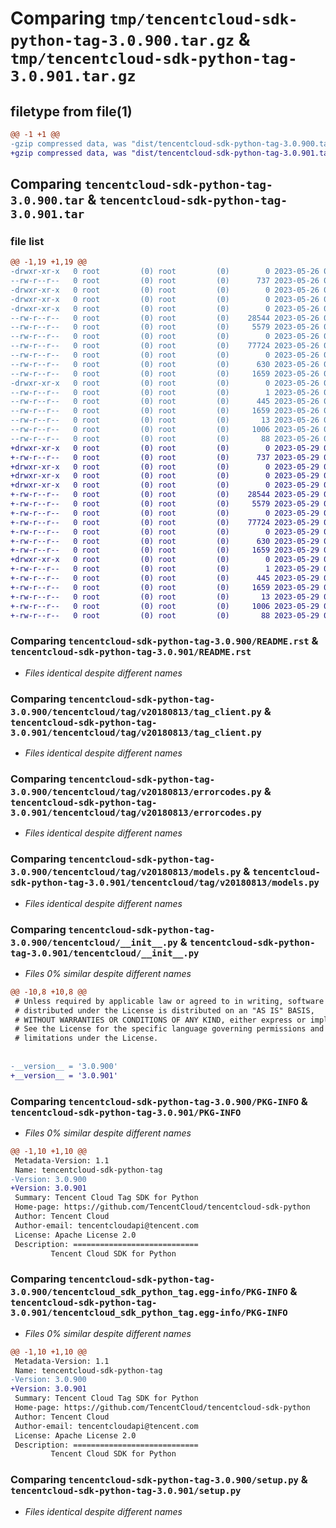 # Comparing `tmp/tencentcloud-sdk-python-tag-3.0.900.tar.gz` & `tmp/tencentcloud-sdk-python-tag-3.0.901.tar.gz`

## filetype from file(1)

```diff
@@ -1 +1 @@
-gzip compressed data, was "dist/tencentcloud-sdk-python-tag-3.0.900.tar", last modified: Fri May 26 02:27:16 2023, max compression
+gzip compressed data, was "dist/tencentcloud-sdk-python-tag-3.0.901.tar", last modified: Mon May 29 02:36:17 2023, max compression
```

## Comparing `tencentcloud-sdk-python-tag-3.0.900.tar` & `tencentcloud-sdk-python-tag-3.0.901.tar`

### file list

```diff
@@ -1,19 +1,19 @@
-drwxr-xr-x   0 root         (0) root         (0)        0 2023-05-26 02:27:16.000000 tencentcloud-sdk-python-tag-3.0.900/
--rw-r--r--   0 root         (0) root         (0)      737 2023-05-26 02:27:16.000000 tencentcloud-sdk-python-tag-3.0.900/README.rst
-drwxr-xr-x   0 root         (0) root         (0)        0 2023-05-26 02:27:16.000000 tencentcloud-sdk-python-tag-3.0.900/tencentcloud/
-drwxr-xr-x   0 root         (0) root         (0)        0 2023-05-26 02:27:16.000000 tencentcloud-sdk-python-tag-3.0.900/tencentcloud/tag/
-drwxr-xr-x   0 root         (0) root         (0)        0 2023-05-26 02:27:16.000000 tencentcloud-sdk-python-tag-3.0.900/tencentcloud/tag/v20180813/
--rw-r--r--   0 root         (0) root         (0)    28544 2023-05-26 02:27:16.000000 tencentcloud-sdk-python-tag-3.0.900/tencentcloud/tag/v20180813/tag_client.py
--rw-r--r--   0 root         (0) root         (0)     5579 2023-05-26 02:27:16.000000 tencentcloud-sdk-python-tag-3.0.900/tencentcloud/tag/v20180813/errorcodes.py
--rw-r--r--   0 root         (0) root         (0)        0 2023-05-26 02:27:16.000000 tencentcloud-sdk-python-tag-3.0.900/tencentcloud/tag/v20180813/__init__.py
--rw-r--r--   0 root         (0) root         (0)    77724 2023-05-26 02:27:16.000000 tencentcloud-sdk-python-tag-3.0.900/tencentcloud/tag/v20180813/models.py
--rw-r--r--   0 root         (0) root         (0)        0 2023-05-26 02:27:16.000000 tencentcloud-sdk-python-tag-3.0.900/tencentcloud/tag/__init__.py
--rw-r--r--   0 root         (0) root         (0)      630 2023-05-26 02:27:16.000000 tencentcloud-sdk-python-tag-3.0.900/tencentcloud/__init__.py
--rw-r--r--   0 root         (0) root         (0)     1659 2023-05-26 02:27:16.000000 tencentcloud-sdk-python-tag-3.0.900/PKG-INFO
-drwxr-xr-x   0 root         (0) root         (0)        0 2023-05-26 02:27:16.000000 tencentcloud-sdk-python-tag-3.0.900/tencentcloud_sdk_python_tag.egg-info/
--rw-r--r--   0 root         (0) root         (0)        1 2023-05-26 02:27:16.000000 tencentcloud-sdk-python-tag-3.0.900/tencentcloud_sdk_python_tag.egg-info/dependency_links.txt
--rw-r--r--   0 root         (0) root         (0)      445 2023-05-26 02:27:16.000000 tencentcloud-sdk-python-tag-3.0.900/tencentcloud_sdk_python_tag.egg-info/SOURCES.txt
--rw-r--r--   0 root         (0) root         (0)     1659 2023-05-26 02:27:16.000000 tencentcloud-sdk-python-tag-3.0.900/tencentcloud_sdk_python_tag.egg-info/PKG-INFO
--rw-r--r--   0 root         (0) root         (0)       13 2023-05-26 02:27:16.000000 tencentcloud-sdk-python-tag-3.0.900/tencentcloud_sdk_python_tag.egg-info/top_level.txt
--rw-r--r--   0 root         (0) root         (0)     1006 2023-05-26 02:27:16.000000 tencentcloud-sdk-python-tag-3.0.900/setup.py
--rw-r--r--   0 root         (0) root         (0)       88 2023-05-26 02:27:16.000000 tencentcloud-sdk-python-tag-3.0.900/setup.cfg
+drwxr-xr-x   0 root         (0) root         (0)        0 2023-05-29 02:36:17.000000 tencentcloud-sdk-python-tag-3.0.901/
+-rw-r--r--   0 root         (0) root         (0)      737 2023-05-29 02:36:17.000000 tencentcloud-sdk-python-tag-3.0.901/README.rst
+drwxr-xr-x   0 root         (0) root         (0)        0 2023-05-29 02:36:17.000000 tencentcloud-sdk-python-tag-3.0.901/tencentcloud/
+drwxr-xr-x   0 root         (0) root         (0)        0 2023-05-29 02:36:17.000000 tencentcloud-sdk-python-tag-3.0.901/tencentcloud/tag/
+drwxr-xr-x   0 root         (0) root         (0)        0 2023-05-29 02:36:17.000000 tencentcloud-sdk-python-tag-3.0.901/tencentcloud/tag/v20180813/
+-rw-r--r--   0 root         (0) root         (0)    28544 2023-05-29 02:36:17.000000 tencentcloud-sdk-python-tag-3.0.901/tencentcloud/tag/v20180813/tag_client.py
+-rw-r--r--   0 root         (0) root         (0)     5579 2023-05-29 02:36:17.000000 tencentcloud-sdk-python-tag-3.0.901/tencentcloud/tag/v20180813/errorcodes.py
+-rw-r--r--   0 root         (0) root         (0)        0 2023-05-29 02:36:17.000000 tencentcloud-sdk-python-tag-3.0.901/tencentcloud/tag/v20180813/__init__.py
+-rw-r--r--   0 root         (0) root         (0)    77724 2023-05-29 02:36:17.000000 tencentcloud-sdk-python-tag-3.0.901/tencentcloud/tag/v20180813/models.py
+-rw-r--r--   0 root         (0) root         (0)        0 2023-05-29 02:36:17.000000 tencentcloud-sdk-python-tag-3.0.901/tencentcloud/tag/__init__.py
+-rw-r--r--   0 root         (0) root         (0)      630 2023-05-29 02:36:17.000000 tencentcloud-sdk-python-tag-3.0.901/tencentcloud/__init__.py
+-rw-r--r--   0 root         (0) root         (0)     1659 2023-05-29 02:36:17.000000 tencentcloud-sdk-python-tag-3.0.901/PKG-INFO
+drwxr-xr-x   0 root         (0) root         (0)        0 2023-05-29 02:36:17.000000 tencentcloud-sdk-python-tag-3.0.901/tencentcloud_sdk_python_tag.egg-info/
+-rw-r--r--   0 root         (0) root         (0)        1 2023-05-29 02:36:17.000000 tencentcloud-sdk-python-tag-3.0.901/tencentcloud_sdk_python_tag.egg-info/dependency_links.txt
+-rw-r--r--   0 root         (0) root         (0)      445 2023-05-29 02:36:17.000000 tencentcloud-sdk-python-tag-3.0.901/tencentcloud_sdk_python_tag.egg-info/SOURCES.txt
+-rw-r--r--   0 root         (0) root         (0)     1659 2023-05-29 02:36:17.000000 tencentcloud-sdk-python-tag-3.0.901/tencentcloud_sdk_python_tag.egg-info/PKG-INFO
+-rw-r--r--   0 root         (0) root         (0)       13 2023-05-29 02:36:17.000000 tencentcloud-sdk-python-tag-3.0.901/tencentcloud_sdk_python_tag.egg-info/top_level.txt
+-rw-r--r--   0 root         (0) root         (0)     1006 2023-05-29 02:36:17.000000 tencentcloud-sdk-python-tag-3.0.901/setup.py
+-rw-r--r--   0 root         (0) root         (0)       88 2023-05-29 02:36:17.000000 tencentcloud-sdk-python-tag-3.0.901/setup.cfg
```

### Comparing `tencentcloud-sdk-python-tag-3.0.900/README.rst` & `tencentcloud-sdk-python-tag-3.0.901/README.rst`

 * *Files identical despite different names*

### Comparing `tencentcloud-sdk-python-tag-3.0.900/tencentcloud/tag/v20180813/tag_client.py` & `tencentcloud-sdk-python-tag-3.0.901/tencentcloud/tag/v20180813/tag_client.py`

 * *Files identical despite different names*

### Comparing `tencentcloud-sdk-python-tag-3.0.900/tencentcloud/tag/v20180813/errorcodes.py` & `tencentcloud-sdk-python-tag-3.0.901/tencentcloud/tag/v20180813/errorcodes.py`

 * *Files identical despite different names*

### Comparing `tencentcloud-sdk-python-tag-3.0.900/tencentcloud/tag/v20180813/models.py` & `tencentcloud-sdk-python-tag-3.0.901/tencentcloud/tag/v20180813/models.py`

 * *Files identical despite different names*

### Comparing `tencentcloud-sdk-python-tag-3.0.900/tencentcloud/__init__.py` & `tencentcloud-sdk-python-tag-3.0.901/tencentcloud/__init__.py`

 * *Files 0% similar despite different names*

```diff
@@ -10,8 +10,8 @@
 # Unless required by applicable law or agreed to in writing, software
 # distributed under the License is distributed on an "AS IS" BASIS,
 # WITHOUT WARRANTIES OR CONDITIONS OF ANY KIND, either express or implied.
 # See the License for the specific language governing permissions and
 # limitations under the License.
 
 
-__version__ = '3.0.900'
+__version__ = '3.0.901'
```

### Comparing `tencentcloud-sdk-python-tag-3.0.900/PKG-INFO` & `tencentcloud-sdk-python-tag-3.0.901/PKG-INFO`

 * *Files 0% similar despite different names*

```diff
@@ -1,10 +1,10 @@
 Metadata-Version: 1.1
 Name: tencentcloud-sdk-python-tag
-Version: 3.0.900
+Version: 3.0.901
 Summary: Tencent Cloud Tag SDK for Python
 Home-page: https://github.com/TencentCloud/tencentcloud-sdk-python
 Author: Tencent Cloud
 Author-email: tencentcloudapi@tencent.com
 License: Apache License 2.0
 Description: ============================
         Tencent Cloud SDK for Python
```

### Comparing `tencentcloud-sdk-python-tag-3.0.900/tencentcloud_sdk_python_tag.egg-info/PKG-INFO` & `tencentcloud-sdk-python-tag-3.0.901/tencentcloud_sdk_python_tag.egg-info/PKG-INFO`

 * *Files 0% similar despite different names*

```diff
@@ -1,10 +1,10 @@
 Metadata-Version: 1.1
 Name: tencentcloud-sdk-python-tag
-Version: 3.0.900
+Version: 3.0.901
 Summary: Tencent Cloud Tag SDK for Python
 Home-page: https://github.com/TencentCloud/tencentcloud-sdk-python
 Author: Tencent Cloud
 Author-email: tencentcloudapi@tencent.com
 License: Apache License 2.0
 Description: ============================
         Tencent Cloud SDK for Python
```

### Comparing `tencentcloud-sdk-python-tag-3.0.900/setup.py` & `tencentcloud-sdk-python-tag-3.0.901/setup.py`

 * *Files identical despite different names*

